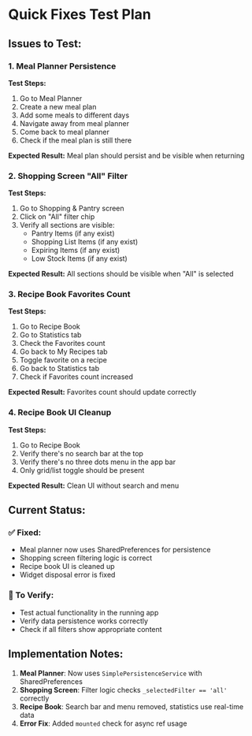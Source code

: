 # Quick Fixes Test Plan

## Issues to Test:

### 1. Meal Planner Persistence
**Test Steps:**
1. Go to Meal Planner
2. Create a new meal plan
3. Add some meals to different days
4. Navigate away from meal planner
5. Come back to meal planner
6. Check if the meal plan is still there

**Expected Result:** Meal plan should persist and be visible when returning

### 2. Shopping Screen "All" Filter
**Test Steps:**
1. Go to Shopping & Pantry screen
2. Click on "All" filter chip
3. Verify all sections are visible:
   - Pantry Items (if any exist)
   - Shopping List Items (if any exist)
   - Expiring Items (if any exist)
   - Low Stock Items (if any exist)

**Expected Result:** All sections should be visible when "All" is selected

### 3. Recipe Book Favorites Count
**Test Steps:**
1. Go to Recipe Book
2. Go to Statistics tab
3. Check the Favorites count
4. Go back to My Recipes tab
5. Toggle favorite on a recipe
6. Go back to Statistics tab
7. Check if Favorites count increased

**Expected Result:** Favorites count should update correctly

### 4. Recipe Book UI Cleanup
**Test Steps:**
1. Go to Recipe Book
2. Verify there's no search bar at the top
3. Verify there's no three dots menu in the app bar
4. Only grid/list toggle should be present

**Expected Result:** Clean UI without search and menu

## Current Status:

### ✅ Fixed:
- Meal planner now uses SharedPreferences for persistence
- Shopping screen filtering logic is correct
- Recipe book UI is cleaned up
- Widget disposal error is fixed

### 🔄 To Verify:
- Test actual functionality in the running app
- Verify data persistence works correctly
- Check if all filters show appropriate content

## Implementation Notes:

1. **Meal Planner**: Now uses `SimplePersistenceService` with SharedPreferences
2. **Shopping Screen**: Filter logic checks `_selectedFilter == 'all'` correctly
3. **Recipe Book**: Search bar and menu removed, statistics use real-time data
4. **Error Fix**: Added `mounted` check for async ref usage